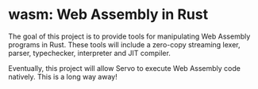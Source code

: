 # wasm: Web Assembly in Rust

The goal of this project is to provide tools for manipulating Web
Assembly programs in Rust. These tools will include a zero-copy
streaming lexer, parser, typechecker, interpreter and JIT compiler.

Eventually, this project will allow Servo to execute Web Assembly code
natively. This is a long way away!
